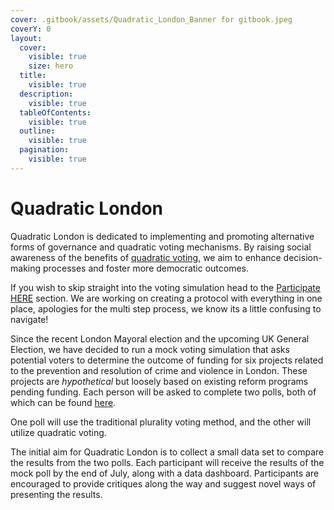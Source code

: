 ```yaml
---
cover: .gitbook/assets/Quadratic_London_Banner for gitbook.jpeg
coverY: 0
layout:
  cover:
    visible: true
    size: hero
  title:
    visible: true
  description:
    visible: true
  tableOfContents:
    visible: true
  outline:
    visible: true
  pagination:
    visible: true
---
```


# Quadratic London

Quadratic London is dedicated to implementing and promoting alternative forms of governance and quadratic voting mechanisms. By raising social awareness of the benefits of [quadratic voting](what-is-quadratic-voting/), we aim to enhance decision-making processes and foster more democratic outcomes.&#x20;

If you wish to skip straight into the voting simulation head to the [Participate HERE](participate-here.md) section. We are working on creating a protocol with everything in one place, apologies for the multi step process, we know its a little confusing to navigate!

Since the recent London Mayoral election and the upcoming UK General Election, we have decided to run a mock voting simulation that asks potential voters to determine the outcome of funding for six projects related to the prevention and resolution of crime and violence in London. These projects are _hypothetical_ but loosely based on existing reform programs pending funding. Each person will be asked to complete two polls, both of which can be found [here](https://forms.gle/joYmn3xNE1RuHBTj8).

One poll will use the traditional plurality voting method, and the other will utilize quadratic voting.&#x20;

The initial aim for Quadratic London is to collect a small data set to compare the results from the two polls. Each participant will receive the results of the mock poll by the end of July, along with a data dashboard. Participants are encouraged to provide critiques along the way and suggest novel ways of presenting the results.



